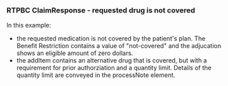 <h3 id="example-rtpbc-claimresponse-not-covered">RTPBC ClaimResponse - requested drug is not covered</h3>
<p>In this example:</p>
<ul>
<li>the requested medication is not covered by the patient's plan. The Benefit Restriction contains a value of "not-covered" and the adjucation shows an eligible amount of zero dollars.</li>
<li>the addItem contains an alternative drug that is covered, but with a requirement for prior authorziation and a quantity limit. Details of the quantity limit are conveyed in the processNote element.</li>
</ul>
<!--
<div><img src="rtpbc-claim-response-not-covered.png" alt="claimresponse"></div>
-->